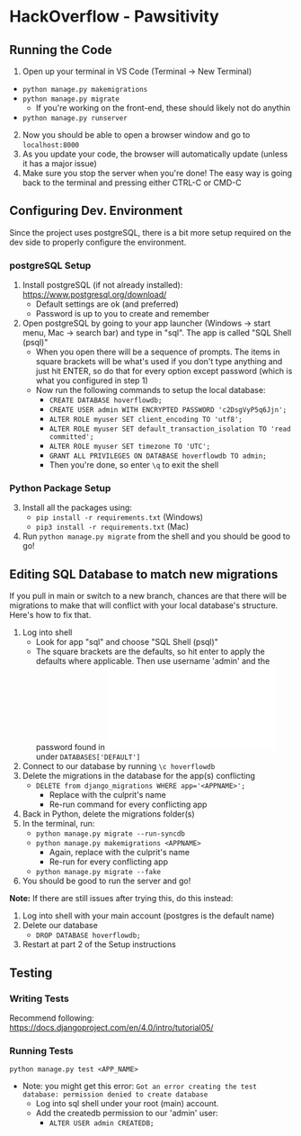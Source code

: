 # HackOverflow - Pawsitivity
## Running the Code
1. Open up your terminal in VS Code (Terminal -> New Terminal)
- `python manage.py makemigrations`
- `python manage.py migrate`
    - If you're working on the front-end, these should likely not do anythin
- `python manage.py runserver`
2. Now you should be able to open a browser window and go to `localhost:8000`
3. As you update your code, the browser will automatically update (unless it has a major issue)
4. Make sure you stop the server when you're done! The easy way is going back to the terminal and pressing either CTRL-C or CMD-C

## Configuring Dev. Environment

Since the project uses postgreSQL, there is a bit more setup required on the dev side to properly configure the environment.

### postgreSQL Setup
1. Install postgreSQL (if not already installed): https://www.postgresql.org/download/
    - Default settings are ok (and preferred)
    - Password is up to you to create and remember
2. Open postgreSQL by going to your app launcher (Windows -> start menu, Mac -> search bar) and type in "sql". The app is called "SQL Shell (psql)"
    - When you open there will be a sequence of prompts. The items in square brackets will be what's used if you don't type anything and just hit ENTER, so do that for every option except password (which is what you configured in step 1)
    - Now run the following commands to setup the local database:
        - `CREATE DATABASE hoverflowdb;`
        - `CREATE USER admin WITH ENCRYPTED PASSWORD 'c2DsgVyP5q6Jjn';`
        - `ALTER ROLE myuser SET client_encoding TO 'utf8';`
        - `ALTER ROLE myuser SET default_transaction_isolation TO 'read committed';`
        - `ALTER ROLE myuser SET timezone TO 'UTC';`
        - `GRANT ALL PRIVILEGES ON DATABASE hoverflowdb TO admin;`
        - Then you're done, so enter `\q` to exit the shell
### Python Package Setup
3. Install all the packages using:
    - `pip install -r requirements.txt` (Windows)
    - `pip3 install -r requirements.txt` (Mac)
4. Run `python manage.py migrate` from the shell and you should be good to go!
## Editing SQL Database to match new migrations

If you pull in main or switch to a new branch, chances are that there will be migrations to make that will conflict with your local database's structure. Here's how to fix that.
1. Log into shell
    - Look for app "sql" and choose "SQL Shell (psql)"
    - The square brackets are the defaults, so hit enter to apply the defaults where applicable. Then use username 'admin' and the password found in ![settings.py](./hackoverflow/settings.py) under `DATABASES['DEFAULT']`
2. Connect to our database by running `\c hoverflowdb`
3. Delete the migrations in the database for the app(s) conflicting
    - `DELETE from django_migrations WHERE app='<APPNAME>';`
        - Replace <APPNAME> with the culprit's name
        - Re-run command for every conflicting app
4. Back in Python, delete the migrations folder(s)
5. In the terminal, run:
    - `python manage.py migrate --run-syncdb`
    - `python manage.py makemigrations <APPNAME>`
        - Again, replace <APPNAME> with the culprit's name
        - Re-run for every conflicting app
    - `python manage.py migrate --fake`
6. You should be good to run the server and go!

**Note:** If there are still issues after trying this, do this instead:
1. Log into shell with your main account (postgres is the default name)
2. Delete our database
    - `DROP DATABASE hoverflowdb;`
3. Restart at part 2 of the Setup instructions

## Testing
### Writing Tests

Recommend following: https://docs.djangoproject.com/en/4.0/intro/tutorial05/

### Running Tests

`python manage.py test <APP_NAME>`

- Note: you might get this error: `Got an error creating the test database: permission denied to create database`
    - Log into sql shell under your root (main) account.
    - Add the createdb permission to our 'admin' user:
        - `ALTER USER admin CREATEDB;`
